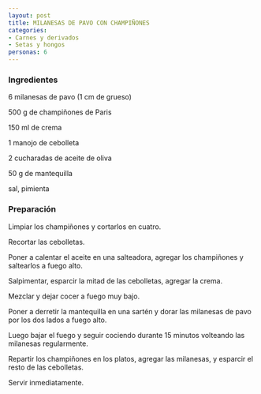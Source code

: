 ```yaml
---
layout: post
title: MILANESAS DE PAVO CON CHAMPIÑONES
categories:
- Carnes y derivados
- Setas y hongos
personas: 6 
---
```

<h3>Ingredientes</h3>
6 milanesas de pavo (1 cm de grueso)

500 g de champiñones de Paris

150 ml de crema

1 manojo de cebolleta

2 cucharadas de aceite de oliva

50 g de mantequilla

sal, pimienta

<h3>Preparación</h3>
Limpiar los champiñones y cortarlos en cuatro.

Recortar las cebolletas.

Poner a calentar el aceite en una salteadora, agregar los champiñones y saltearlos a fuego alto.

Salpimentar, esparcir la mitad de las cebolletas, agregar la crema.

Mezclar y dejar cocer a fuego muy bajo.

Poner a derretir la mantequilla en una sartén y dorar las milanesas de pavo por los dos lados a fuego alto.

Luego bajar el fuego y seguir cociendo durante 15 minutos volteando las milanesas regularmente.

Repartir los champiñones en los platos, agregar las milanesas, y esparcir el resto de las cebolletas.

Servir inmediatamente.